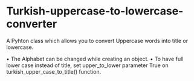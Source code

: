 # Turkish-uppercase-to-lowercase-converter
A Pyhton class which allows you to convert Uppercase words into title or lowercase.

• The Alphabet can be changed while creating an object.
• To have full lower case instead of title, set upper_to_lower parameter True on turkish_upper_case_to_title() function. 

